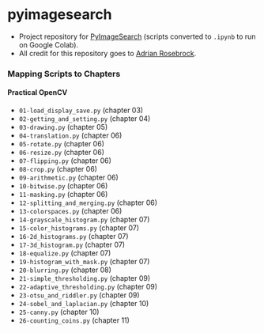 # pyimagesearch
* Project repository for [PyImageSearch](https://www.pyimagesearch.com/) (scripts converted to ```.ipynb``` to run on Google Colab).
* All credit for this repository goes to [Adrian Rosebrock](https://github.com/jrosebr1).

### Mapping Scripts to Chapters

#### Practical OpenCV
- ```01-load_display_save.py``` (chapter 03)
- ```02-getting_and_setting.py``` (chapter 04)
- ```03-drawing.py``` (chapter 05)
- ```04-translation.py``` (chapter 06)
- ```05-rotate.py``` (chapter 06)
- ```06-resize.py``` (chapter 06)
- ```07-flipping.py``` (chapter 06)
- ```08-crop.py``` (chapter 06)
- ```09-arithmetic.py``` (chapter 06)
- ```10-bitwise.py``` (chapter 06)
- ```11-masking.py``` (chapter 06)
- ```12-splitting_and_merging.py``` (chapter 06)
- ```13-colorspaces.py``` (chapter 06)
- ```14-grayscale_histogram.py``` (chapter 07)
- ```15-color_histograms.py``` (chapter 07)
- ```16-2d_histograms.py``` (chapter 07)
- ```17-3d_histogram.py``` (chapter 07)
- ```18-equalize.py``` (chapter 07)
- ```19-histogram_with_mask.py``` (chapter 07)
- ```20-blurring.py``` (chapter 08)
- ```21-simple_thresholding.py``` (chapter 09)
- ```22-adaptive_thresholding.py``` (chapter 09)
- ```23-otsu_and_riddler.py``` (chapter 09)
- ```24-sobel_and_laplacian.py``` (chapter 10)
- ```25-canny.py``` (chapter 10)
- ```26-counting_coins.py``` (chapter 11)